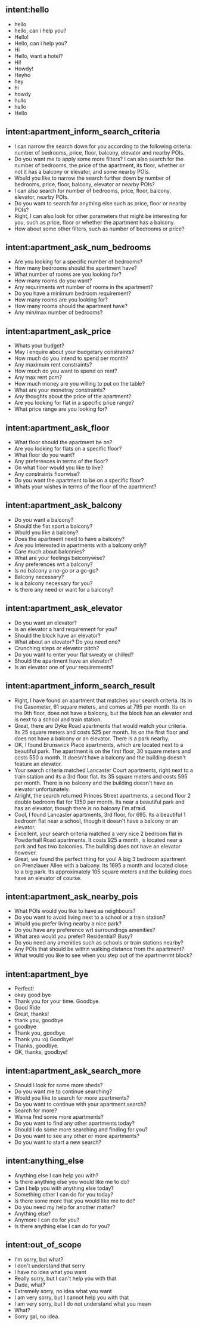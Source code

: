 ## intent:hello
- hello
- hello, can i help you?
- Hello!
- Hello, can i help you?
- Hi
- Hello, want a hotel?
- Hi!
- Howdy!
- Heyho
- hey
- hi
- howdy
- hullo
- hallo
- Hello

## intent:apartment_inform_search_criteria
- I can narrow the search down for you according to the following criteria: number of bedrooms, price, floor, balcony, elevator and nearby POIs.
- Do you want me to apply some more filters? I can also search for the number of bedrooms, the price of the apartment, its floor, whether or not it has a balcony or elevator, and some nearby POIs.
- Would you like to narrow the search further down by number of bedrooms, price, floor, balcony, elevator or nearby POIs?
- I can also search for number of bedrooms, price, floor, balcony, elevator, nearby POIs.
- Do you want to search for anything else such as price, floor or nearby POIs?
- Right, I can also look for other parameters that might be interesting for you, such as price, floor or whether the apartment has a balcony.
- How about some other filters, such as number of bedrooms or price?

## intent:apartment_ask_num_bedrooms
- Are you looking for a specific number of bedrooms?
- How many bedrooms should the apartment have?
- What number of rooms are you looking for?
- How many rooms do you want?
- Any requriments wrt number of rooms in the apartment?
- Do you have a minimum bedroom requirement?
- How many rooms are you looking for?
- How many rooms should the apartment have?
- Any min/max number of bedrooms?

## intent:apartment_ask_price
- Whats your budget?
- May I enquire about your budgetary constraints?
- How much do you intend to spend per month?
- Any maximum rent constraints?
- How much do you want to spend on rent?
- Any max rent pcm?
- How much money are you willing to put on the table?
- What are your monetray constraints?
- Any thoughts about the price of the apartment?
- Are you looking for flat in a specific price range?
- What price range are you looking for?

## intent:apartment_ask_floor
- What floor should the apartment be on?
- Are you looking for flats on a specific floor?
- What floor do you want?
- Any preferences in terms of the floor?
- On what floor would you like to live?
- Any constraints floorwise?
- Do you want the apartment to be on a specific floor?
- Whats your wishes in terms of the floor of the apartment?

## intent:apartment_ask_balcony
- Do you want a balcony?
- Should the flat sport a balcony?
- Would you like a balcony?
- Does the apartment need to have a balcony?
- Are you interested in apartments with a balcony only?
- Care much about balconies?
- What are your feelings balconywise?
- Any preferences wrt a balcony?
- Is no balcony a no-go or a go-go?
- Balcony necessary?
- Is a balcony necessary for you?
- Is there any need or want for a balcony?

## intent:apartment_ask_elevator
- Do you want an elevator?
- Is an elevator a hard requirement for you?
- Should the block have an elevator?
- What about an elevator? Do you need one?
- Crunching steps or elevator pitch?
- Do you want to enter your flat sweaty or chilled?
- Should the apartment have an elevator?
- Is an elevator one of your requirements?

## intent:apartment_inform_search_result
- Right, I have found an apartment that matches your search criteria. Its in the Gasometer, 61 square meters, and comes at 795 per month. Its on the 9th floor, does not have a balcony, but the block has an elevator and is next to a school and train station.
- Great, there are Dyke Road apartments that would match your criteria. Its 25 square meters and costs 525 per month. Its on the first floor and does not have a balcony or an elevator. There is a park nearby.
- OK, I found Brunswick Place apartments, which are located next to a beautiful park. The apartment is on the first floor, 30 square meters and costs 550 a month. It doesn't have a balcony and the building doesn't feature an elevator.
- Your search criteria matched Lancaster Court apartments, right next to a train station and its a 3rd floor flat. Its 35 square meters and costs 595 per month. There is no balcony and the building doesn't have an elevator unfortunately.
- Alright, the search returned Princes Street apartments, a second floor 2 double bedroom flat for 1350 per month. Its near a beautiful park and has an elevator, though there is no balcony I'm afraid.
- Cool, I found Lancaster apartments, 3rd floor, for 695. Its a beautiful 1 bedroom flat near a school, though it doesn't have a balcony or an elevator.
- Excellent, your search criteria matched a very nice 2 bedroom flat in Powderhall Road apartments. It costs 925 a month, is located near a park and has two balconies. The building does not have an elevator however.
- Great, we found the perfect thing for you! A big 3 bedroom apartment on Prenzlauer Allee with a balcony. Its 1695 a month and located close to a big park. Its approximately 105 square meters and the building does have an elevator of course.

## intent:apartment_ask_nearby_pois
- What POIs would you like to have as neighbours?
- Do you want to avoid living next to a school or a train station?
- Would you prefer living nearby a nice park?
- Do you have any preference wrt surroundings amenities?
- What area would you prefer? Residential? Busy?
- Do you need any amenities such as schools or train stations nearby?
- Any POIs that should be within walking distance from the apartment?
- What would you like to see when you step out of the apartmenmt block?

## intent:apartment_bye
- Perfect!
- okay good bye
- Thank you for your time. Goodbye.
- Good Ride
- Great, thanks!
- thank you, goodbye
- goodbye
- Thank you, goodbye
- Thank you :o) Goodbye!
- Thanks, goodbye.
- OK, thanks, goodbye!

## intent:apartment_ask_search_more
- Should I look for some more sheds?
- Do you want me to continue searching?
- Would you like to search for more apartments?
- Do you want to continue with your apartment search?
- Search for more?
- Wanna find some more apartments?
- Do you want to find any other apartments today?
- Should I do some more searching and finding for you?
- Do you want to see any other or more apartments?
- Do you want to start a new search?

## intent:anything_else
- Anything else I can help you with?
- Is there anything else you would like me to do?
- Can I help you with anything else today?
- Something other I can do for you today?
- Is there some more that you would like me to do?
- Do you need my help for another matter?
- Anything else?
- Anymore I can do for you?
- Is there anything else I can do for you?

## intent:out_of_scope
- I'm sorry, but what?
- I don't understand that sorry
- I have no idea what you want
- Really sorry, but I can't help you with that
- Dude, what?
- Extremely sorry, no idea what you want
- I am very sorry, but I cannot help you with that
- I am very sorry, but I do not understand what you mean
- What?
- Sorry gal, no idea.